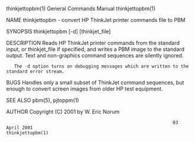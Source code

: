 thinkjettopbm(1)                                              General Commands Manual                                             thinkjettopbm(1)

NAME
       thinkjettopbm - convert HP ThinkJet printer commands file to PBM

SYNOPSIS
       thinkjettopbm [-d] [thinkjet_file]

DESCRIPTION
       Reads  HP  ThinkJet printer commands from the standard input, or thinkjet_file if specified, and writes a PBM image to the standard output.
       Text and non-graphics command sequences are silently ignored.

       The -d option turns on debugging messages which are written to the standard error stream.

BUGS
       Handles only a small subset of ThinkJet command sequences, but enough to convert screen images from older HP test equipment.

SEE ALSO
       pbm(5), pjtoppm(1)

AUTHOR
       Copyright (C) 2001 by W. Eric Norum

                                                                   03 April 2001                                                  thinkjettopbm(1)
